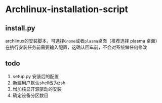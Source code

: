 # Archlinux-installation-script

## install.py

archlinux的安装脚本，可选择`Gnome`或者`plasma`桌面（推荐选择 plasma 桌面）
在执行安装任务前需要输入配置，这确认回车前，不会对系统做任何修改

## todo

1. setup.py  安装后的配置
2. 新建用户默认shell改为zsh
3. 增加核显开源驱动的安装
4. 确定设备分区数目